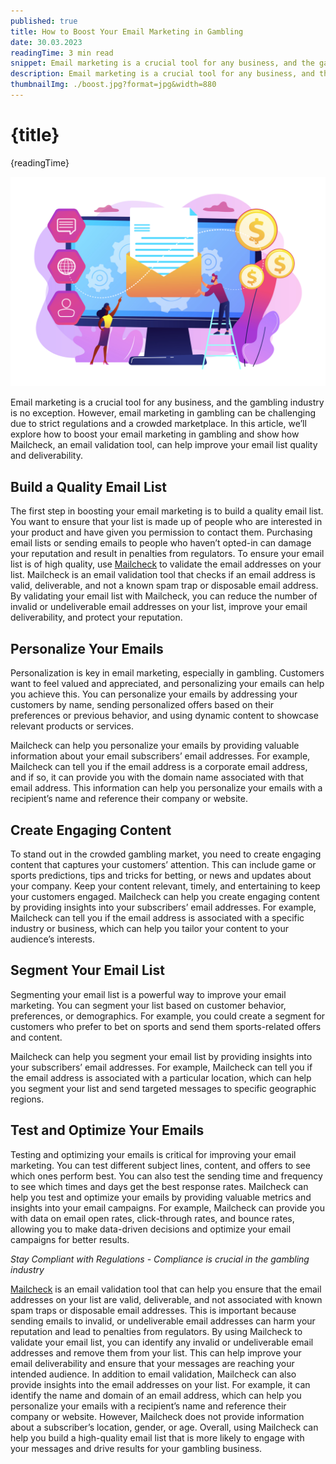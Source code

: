 ```yaml
---
published: true
title: How to Boost Your Email Marketing in Gambling
date: 30.03.2023
readingTime: 3 min read
snippet: Email marketing is a crucial tool for any business, and the gambling industry is no exception. However, email marketing in gambling can be challenging due to strict regulations and a crowded marketplace. In this article, we’ll explore how to boost your email marketing in gambling and show how Mailcheck, an email validation tool, can help improve your email list quality and deliverability.
description: Email marketing is a crucial tool for any business, and the gambling industry is no exception.
thumbnailImg: ./boost.jpg?format=jpg&width=880
---
```


# {title}

{readingTime}

![Email Marketing Boost](./boost.jpg?format=webp;jpg;png;avif&srcset&width=880)

Email marketing is a crucial tool for any business, and the gambling industry is no exception. However, email marketing in gambling can be challenging due to strict regulations and a crowded marketplace. In this article, we’ll explore how to boost your email marketing in gambling and show how Mailcheck, an email validation tool, can help improve your email list quality and deliverability.

## Build a Quality Email List

The first step in boosting your email marketing is to build a quality email list. You want to ensure that your list is made up of people who are interested in your product and have given you permission to contact them. Purchasing email lists or sending emails to people who haven’t opted-in can damage your reputation and result in penalties from regulators.
To ensure your email list is of high quality, use [Mailcheck](/) to validate the email addresses on your list. Mailcheck is an email validation tool that checks if an email address is valid, deliverable, and not a known spam trap or disposable email address. By validating your email list with Mailcheck, you can reduce the number of invalid or undeliverable email addresses on your list, improve your email deliverability, and protect your reputation.

## Personalize Your Emails

Personalization is key in email marketing, especially in gambling. Customers want to feel valued and appreciated, and personalizing your emails can help you achieve this. You can personalize your emails by addressing your customers by name, sending personalized offers based on their preferences or previous behavior, and using dynamic content to showcase
relevant products or services.

Mailcheck can help you personalize your emails by providing valuable information about your email subscribers’ email addresses. For example, Mailcheck can tell you if the email address is a corporate email address, and if so, it can provide you with the domain name associated with that email address. This information can help you personalize your emails with a recipient’s name and reference their company or website.

## Create Engaging Content

To stand out in the crowded gambling market, you need to create engaging content that captures your customers’ attention. This can include game or sports predictions, tips and tricks for betting, or news and updates about your company. Keep your content relevant, timely, and entertaining to keep your customers engaged.
Mailcheck can help you create engaging content by providing insights into your subscribers’ email addresses. For example, Mailcheck can tell you if the email address is associated with a specific industry or business, which can help you tailor your content to your audience’s interests.

## Segment Your Email List

Segmenting your email list is a powerful way to improve your email marketing. You can segment your list based on customer behavior, preferences, or demographics. For example, you could create a segment for customers who prefer to bet on sports and send them sports-related offers and content.

Mailcheck can help you segment your email list by providing insights into your subscribers’ email addresses. For example, Mailcheck can tell you if the email address is associated with a particular location, which can help you segment your list and send targeted messages to specific geographic regions.

## Test and Optimize Your Emails

Testing and optimizing your emails is critical for improving your email marketing. You can test different subject lines, content, and offers to see which ones perform best. You can also test the sending time and frequency to see which times and days get the best response rates.
Mailcheck can help you test and optimize your emails by providing valuable metrics and insights into your email campaigns. For example, Mailcheck can provide you with data on email open rates, click-through rates, and bounce rates, allowing you to make data-driven decisions and optimize your email campaigns for better results.

_Stay Compliant with Regulations - Compliance is crucial in the gambling industry_

[Mailcheck](/) is an email validation tool that can help you ensure that the email addresses on your list are valid, deliverable, and not associated with known spam traps or disposable email addresses. This is important because sending emails to invalid, or undeliverable email addresses can harm your reputation and lead to penalties from regulators.
By using Mailcheck to validate your email list, you can identify any invalid or undeliverable email addresses and remove them from your list. This can help improve your email deliverability and ensure that your messages are reaching your intended audience.
In addition to email validation, Mailcheck can also provide insights into the email addresses on your list. For example, it can identify the name and domain of an email address, which can help you personalize your emails with a recipient’s name and reference their company or website. However, Mailcheck does not provide information about a subscriber’s location, gender, or age.
Overall, using Mailcheck can help you build a high-quality email list that is more likely to engage with your messages and drive results for your gambling business.

